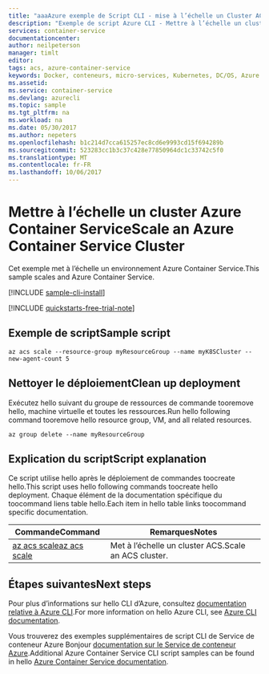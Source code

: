 ```yaml
---
title: "aaaAzure exemple de Script CLI - mise à l’échelle un Cluster ACS | Documents Microsoft"
description: "Exemple de script Azure CLI - Mettre à l’échelle un cluster ACS"
services: container-service
documentationcenter: 
author: neilpeterson
manager: timlt
editor: 
tags: acs, azure-container-service
keywords: Docker, conteneurs, micro-services, Kubernetes, DC/OS, Azure
ms.assetid: 
ms.service: container-service
ms.devlang: azurecli
ms.topic: sample
ms.tgt_pltfrm: na
ms.workload: na
ms.date: 05/30/2017
ms.author: nepeters
ms.openlocfilehash: b1c214d7cca615257ec8cd6e9993cd15f694289b
ms.sourcegitcommit: 523283cc1b3c37c428e77850964dc1c33742c5f0
ms.translationtype: MT
ms.contentlocale: fr-FR
ms.lasthandoff: 10/06/2017
---
```

# <a name="scale-an-azure-container-service-cluster"></a><span data-ttu-id="2916e-104">Mettre à l’échelle un cluster Azure Container Service</span><span class="sxs-lookup"><span data-stu-id="2916e-104">Scale an Azure Container Service Cluster</span></span>

<span data-ttu-id="2916e-105">Cet exemple met à l’échelle un environnement Azure Container Service.</span><span class="sxs-lookup"><span data-stu-id="2916e-105">This sample scales and Azure Container Service.</span></span> 

[!INCLUDE [sample-cli-install](../../../includes/sample-cli-install.md)]

[!INCLUDE [quickstarts-free-trial-note](../../../includes/quickstarts-free-trial-note.md)]

## <a name="sample-script"></a><span data-ttu-id="2916e-106">Exemple de script</span><span class="sxs-lookup"><span data-stu-id="2916e-106">Sample script</span></span>

```azurecli
az acs scale --resource-group myResourceGroup --name myK8SCluster --new-agent-count 5
```

## <a name="clean-up-deployment"></a><span data-ttu-id="2916e-107">Nettoyer le déploiement</span><span class="sxs-lookup"><span data-stu-id="2916e-107">Clean up deployment</span></span> 

<span data-ttu-id="2916e-108">Exécutez hello suivant du groupe de ressources de commande tooremove hello, machine virtuelle et toutes les ressources.</span><span class="sxs-lookup"><span data-stu-id="2916e-108">Run hello following command tooremove hello resource group, VM, and all related resources.</span></span>

```azurecli
az group delete --name myResourceGroup
```

## <a name="script-explanation"></a><span data-ttu-id="2916e-109">Explication du script</span><span class="sxs-lookup"><span data-stu-id="2916e-109">Script explanation</span></span>

<span data-ttu-id="2916e-110">Ce script utilise hello après le déploiement de commandes toocreate hello.</span><span class="sxs-lookup"><span data-stu-id="2916e-110">This script uses hello following commands toocreate hello deployment.</span></span> <span data-ttu-id="2916e-111">Chaque élément de la documentation spécifique du toocommand liens table hello.</span><span class="sxs-lookup"><span data-stu-id="2916e-111">Each item in hello table links toocommand specific documentation.</span></span>

| <span data-ttu-id="2916e-112">Commande</span><span class="sxs-lookup"><span data-stu-id="2916e-112">Command</span></span> | <span data-ttu-id="2916e-113">Remarques</span><span class="sxs-lookup"><span data-stu-id="2916e-113">Notes</span></span> |
|---|---|
| [<span data-ttu-id="2916e-114">az acs scale</span><span class="sxs-lookup"><span data-stu-id="2916e-114">az acs scale</span></span>](/cli/azure/acs#scale) | <span data-ttu-id="2916e-115">Met à l’échelle un cluster ACS.</span><span class="sxs-lookup"><span data-stu-id="2916e-115">Scale an ACS cluster.</span></span> |

## <a name="next-steps"></a><span data-ttu-id="2916e-116">Étapes suivantes</span><span class="sxs-lookup"><span data-stu-id="2916e-116">Next steps</span></span>

<span data-ttu-id="2916e-117">Pour plus d’informations sur hello CLI d’Azure, consultez [documentation relative à Azure CLI](https://docs.microsoft.com/cli/azure/overview).</span><span class="sxs-lookup"><span data-stu-id="2916e-117">For more information on hello Azure CLI, see [Azure CLI documentation](https://docs.microsoft.com/cli/azure/overview).</span></span>

<span data-ttu-id="2916e-118">Vous trouverez des exemples supplémentaires de script CLI de Service de conteneur Azure Bonjour [documentation sur le Service de conteneur Azure](../cli-samples.md).</span><span class="sxs-lookup"><span data-stu-id="2916e-118">Additional Azure Container Service CLI script samples can be found in hello [Azure Container Service documentation](../cli-samples.md).</span></span>

